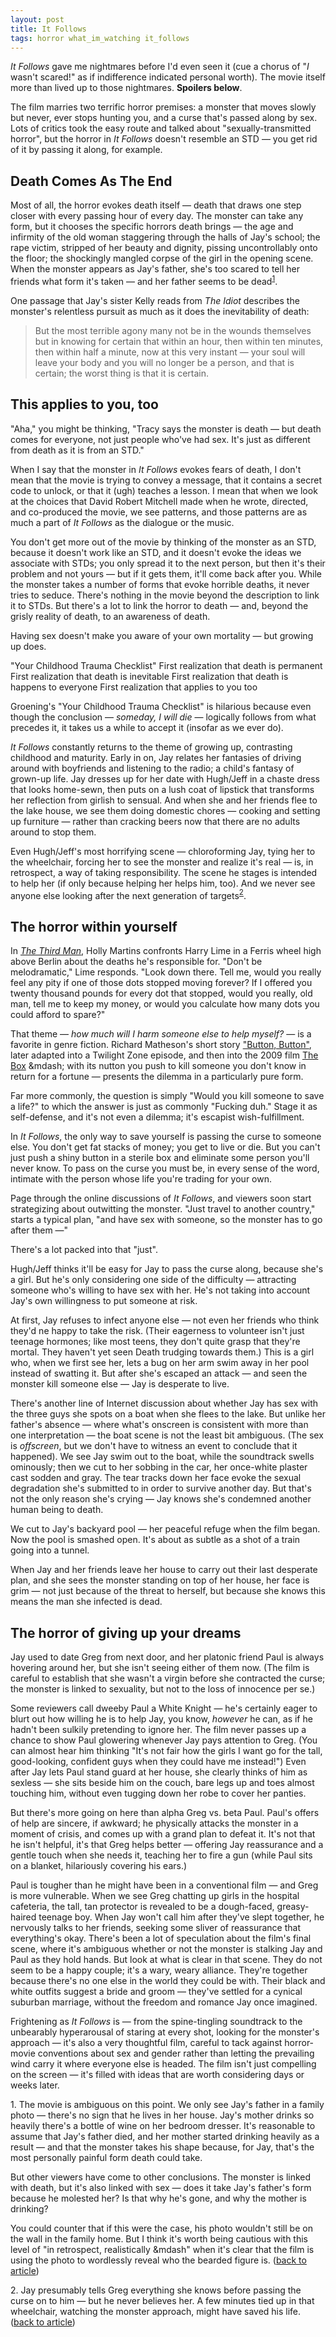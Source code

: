 ```yaml
---
layout: post
title: It Follows
tags: horror what_im_watching it_follows
---
```


*It Follows* gave me nightmares before I'd even seen it (cue a chorus of 
"*I* wasn't scared!" as if indifference indicated personal worth). The movie 
itself more than lived up to those nightmares.  **Spoilers below**.

The film marries two terrific horror premises: a monster that moves slowly 
but never, ever stops hunting you, and a curse that's passed along by sex.  
Lots of critics took the easy route and talked about "sexually-transmitted 
horror", but the horror in 
*It Follows* doesn't resemble an STD &mdash; you get rid of it by passing it 
along, for example.

Death Comes As The End
---------------------------------

Most of all, the horror evokes death itself &mdash; death that draws one step closer with every passing hour of every day.  The monster can take any form, but it chooses the specific horrors death brings &mdash; the age and infirmity of the old woman staggering through the halls of Jay's school; the rape victim, stripped of her beauty and dignity, pissing uncontrollably onto the floor; the shockingly mangled corpse of the girl in the opening scene.  When the monster appears as Jay's father, she's too scared to tell her friends what form it's taken &mdash; and her father seems to be dead<span id="1-source"><sup>[1](#1)</sup></span>. 

One passage that Jay's sister Kelly reads from *The Idiot* describes the monster's relentless pursuit as much as it does the inevitability of death:

>But the most terrible agony many not be in the wounds themselves but in
>knowing for certain that within an hour, then within ten minutes, then
>within half a minute, now at this very instant &mdash; your soul will leave 
>your body and you will no longer be a person, and that is certain; the worst 
>thing is that it is certain.

This applies to you, too
------------------------------

"Aha," you might be thinking, "Tracy says the monster is death &mdash; but 
death comes for everyone, not just people who've had sex. It's just as different from death as it is from an STD."

When I say that the monster in *It Follows* evokes fears of death, I don't mean that the movie is trying to convey a message, that it contains a secret code to unlock, or that it (ugh) teaches a lesson.  I mean that when we look at the choices that David Robert Mitchell made when he wrote, directed, and co-produced the movie, we see patterns, and those patterns are as much a part of 
*It Follows* as the dialogue or the music.

You don't get more out of the movie by thinking of the monster as an STD, because it doesn't work like an STD, and it doesn't evoke the ideas we associate with STDs; you only spread it to the next person, but then it's their problem and not yours &mdash;
 but if it gets them, it'll come back after you.  While the monster takes a number of forms that evoke horrible deaths, it never tries to seduce.  There's nothing in the movie beyond the description to link it to STDs.  But there's a lot to link the horror to death &mdash;
 and, beyond the grisly reality of death, to an awareness of death.

Having sex doesn't make you aware of your own mortality &mdash; but growing up does.

"Your Childhood Trauma Checklist"
First realization that death is permanent
First realization that death is inevitable
First realization that death is happens to everyone
First realization that applies to you too

Groening's "Your Childhood Trauma Checklist" is hilarious because even though 
the conclusion &mdash; *someday, I will die* &mdash; 
logically follows from what precedes it, it takes us a while to accept it (insofar as we ever do).

*It Follows* constantly returns to the theme of growing up, contrasting childhood and maturity.  Early in on, Jay relates her fantasies of driving around with boyfriends and listening to the radio; a child's fantasy of grown-up life.  Jay dresses up for her date with Hugh/Jeff in a chaste dress that looks home-sewn, then puts on a lush coat of lipstick that transforms her reflection from girlish to sensual.  And when she and her friends flee to the lake house, we see them doing domestic chores &mdash; 
cooking and setting up furniture &mdash; rather than cracking beers now that there are no adults around to stop them.  

Even Hugh/Jeff's most horrifying scene &mdash; chloroforming Jay, tying her 
to the wheelchair, forcing her to see the monster and realize it's real 
&mdash; is, in retrospect, a way of taking responsibility.  The scene he stages is intended to help her (if only because helping her helps him, too).  And we never see anyone else looking after the next generation of targets<span id="2-source"><sup>[2](#2)</sup></span>.

The horror within yourself
---------------------------------

In [*The Third Man*](https://www.youtube.com/watch?v=olPAsssli3E), Holly Martins confronts Harry Lime in a Ferris wheel high above Berlin about the deaths he's responsible for. "Don't be melodramatic," Lime responds.  "Look down there. Tell me, would you really feel any pity if one of those dots stopped moving forever? If I offered you twenty thousand pounds for every dot that stopped, would you really, old man, tell me to keep my money, or would you calculate how many dots you could afford to spare?"

That theme &mdash; *how much will I harm someone else to help myself?* &mdash;
 is a favorite in genre fiction.  Richard Matheson's short story ["Button, 
Button"](https://en.wikipedia.org/wiki/Button,_Button_(The_Twilight_Zone)), 
later adapted into a Twilight Zone episode, and then into the 2009 film 
[The Box](https://en.wikipedia.org/wiki/The_Box_(2009_film)) &mdash; with its 
nutton you push to kill someone you don't know in return for a fortune 
&mdash; presents the dilemma in a particularly pure form.

Far more commonly, the question is simply "Would you kill someone to save a life?" to which the answer is just as commonly "Fucking duh."  Stage it as self-defense, and it's not even a dilemma; it's escapist wish-fulfillment.

In *It Follows*, the only way to save yourself is passing the curse to someone else.  You don't get fat stacks of money; you get to live or die.  But you can't just push a shiny button in a sterile box and eliminate some person you'll never know.  To pass on the curse you must be, in every sense of the word, intimate with the person whose life you're trading for your own.

Page through the online discussions of *It Follows*, and viewers soon start 
strategizing about outwitting the monster.  "Just travel to another country," starts a typical plan, "and have sex with someone, so the monster has to go after them 
&mdash;"

There's a lot packed into that "just".

Hugh/Jeff thinks it'll be easy for Jay to pass the curse along, because she's a girl.  But he's only considering one side of the difficulty &mdash; attracting 
someone who's willing to have sex with her.  He's not taking into account Jay's own willingness to put someone at risk.  

At first, Jay refuses to infect anyone else &mdash; not even her friends who 
think they'd ne happy to take the risk.  (Their eagerness to volunteer isn't just teenage hormones; like most teens, they don't quite grasp that they're mortal.  They haven't yet seen Death trudging towards them.)  This is a girl who, when we first see her, lets a bug on her arm swim away in her pool instead of swatting it.  But after she's escaped an attack &mdash; 
and seen the monster kill someone else &mdash; Jay is desperate to live.

There's another line of Internet discussion about whether Jay has sex with the three guys she spots on a boat when she flees to the lake.  But unlike her father's absence &mdash; 
where what's onscreen is consistent with more than one interpretation &mdash; 
the boat scene is not the least bit ambiguous. (The sex is *offscreen*, but we don't have to witness an event to conclude that it happened).  We see Jay swim out to the boat, while the soundtrack swells ominously; then we cut to her sobbing in the car, her once-white plaster cast sodden and gray.  The tear tracks down her face evoke the sexual degradation she's submitted to in order to survive another day.  But that's not the only reason she's crying 
&mdash; Jay knows she's condemned another human being to death.

We cut to Jay's backyard pool &mdash; her peaceful refuge when the film 
began.  Now the pool is smashed open.  It's about as subtle as a shot of a train going into a tunnel.

When Jay and her friends leave her house to carry out their last desperate plan, and she sees the monster standing on top of her house, her face is grim 
&mdash; not just because of the threat to herself, but because she knows this means the man she infected is dead.

The horror of giving up your dreams
---------------------------------

Jay used to date Greg from next door, and her platonic friend Paul is always hovering around her, but she isn't seeing either of them now.  (The film is careful to establish that she wasn't a virgin before she contracted the curse; the monster is linked to sexuality, but not to the loss of innocence per se.)

Some reviewers call dweeby Paul a White Knight &mdash; he's certainly eager 
to blurt out how willing he is to help Jay, you know, *however* he can, as if he hadn't been sulkily pretending to ignore her.  The film never passes up a chance to show Paul glowering whenever Jay pays attention to Greg.  (You can almost hear him thinking "It's not fair how the girls I want go for the tall, good-looking, confident guys when they could have me instead!")  Even after Jay lets Paul stand guard at her house, she clearly thinks of him as sexless &mdash;
she sits beside him on the couch, bare legs up and toes almost touching him, without even tugging down her robe to cover her panties.

But there's more going on here than alpha Greg vs. beta Paul.  Paul's offers of help are sincere, if awkward; he physically attacks the monster in a moment of crisis, and comes up with a grand  plan to defeat it.  It's not that he isn't helpful, it's that Greg helps 
better &mdash; offering Jay reassurance and a gentle touch when she needs it, teaching her to fire a gun (while Paul sits on a blanket, hilariously covering his ears.)

Paul is tougher than he might have been in a conventional film &mdash; and 
Greg is more vulnerable.  When we see Greg chatting up girls in the hospital cafeteria, the tall, tan protector is revealed to be a dough-faced, greasy-haired teenage boy.  When Jay won't call him after they've slept together, he nervously talks to her friends, seeking some sliver of reassurance that everything's okay.
There's been a lot of speculation about the film's final scene, where it's ambiguous whether or not the monster is stalking Jay and Paul as they hold hands.  But look at what is clear in that scene.  They do not seem to be a happy couple; it's a wary, weary alliance.  They're together because there's no one else in the world they could be with.  Their black and white outfits suggest a bride and 
groom &mdash; they've settled for a cynical suburban marriage, without the freedom and romance Jay once imagined.

Frightening as *It Follows* is &mdash; from the spine-tingling soundtrack to 
the unbearably hyperarousal of staring at every shot, looking for the monster's approach 
&mdash; it's also a very thoughtful film, careful to tack against horror-movie conventions about sex and gender rather than letting the prevailing wind carry it where everyone else is headed.  The film isn't just compelling on the 
screen &mdash; it's filled with ideas that are worth considering days or weeks later.

<span id="1">1.</span>  The movie is ambiguous on this point.  We only see Jay's father in a family photo &mdash; 
there's no sign that he lives in her house.  Jay's mother drinks so heavily there's a bottle of wine on her bedroom dresser.  It's reasonable to assume that Jay's father died, and her mother started drinking heavily as a result 
&mdash; and that the monster takes his shape because, for Jay, that's the most personally painful form death could take.

But other viewers have come to other conclusions.  The monster is linked 
with death, but it's also linked with sex &mdash; does it take Jay's father's 
form because he molested her?  Is that why he's gone, and why the mother is 
drinking?  

You could counter that if this were the case, his photo wouldn't still be on 
the wall in the family home.  But I think it's worth being cautious with 
this level of "in retrospect, realistically &mdash" when it's clear that the 
film is using the photo to wordlessly reveal who the bearded figure is. 
([back to article](#1-source))

<span id="2">2.  </span>Jay presumably tells Greg everything she knows before 
passing the curse on to him &mdash; but he never believes her.  A few minutes 
tied up in that wheelchair, watching the monster approach, might have saved 
his life. ([back to article](#2-source))
